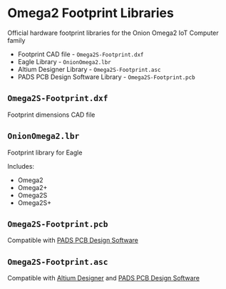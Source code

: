 # Omega2 Footprint Libraries

Official hardware footprint libraries for the Onion Omega2 IoT Computer family

* Footprint CAD file - `Omega2S-Footprint.dxf`
* Eagle Library - `OnionOmega2.lbr`
* Altium Designer Library - `Omega2S-Footprint.asc`
* PADS PCB Design Software Library - `Omega2S-Footprint.pcb`

## `Omega2S-Footprint.dxf`

Footprint dimensions CAD file

## `OnionOmega2.lbr`

Footprint library for Eagle

Includes:
* Omega2
* Omega2+
* Omega2S
* Omega2S+

## `Omega2S-Footprint.pcb`

Compatible with [PADS PCB Design Software](https://www.pads.com/)


## `Omega2S-Footprint.asc`

Compatible with [Altium Designer](http://www.altium.com/) and [PADS PCB Design Software](https://www.pads.com/)
